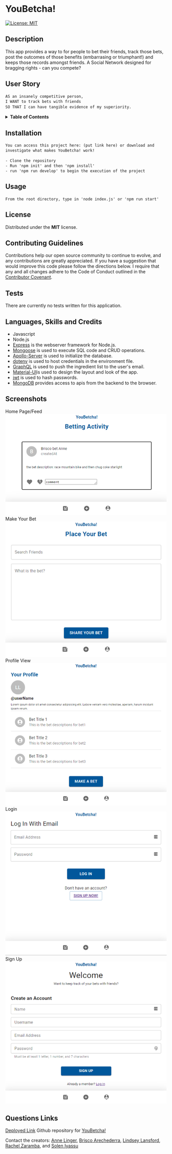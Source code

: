 # YouBetcha!


[![License: MIT](https://img.shields.io/badge/License-MIT-yellow.svg)](https://opensource.org/licenses/MIT)


## Description

This app provides a way to for people to bet their friends, track those bets, post the outcomes of those benefits (embarrasing or triumphant!) and keeps those records amongst friends. A Social Network designed for bragging rights - can you compete?


## User Story

```md
AS an insanely competitive person,
I WANT to track bets with friends
SO THAT I can have tangible evidence of my superiority.

```

<details>
<summary><strong>Table of Contents</strong></summary>

  - [Description](#description)
  - [User Story](#user-story)
  - [Installation](#installation)
  - [Usage](#usage)
  - [License](#license)
  - [Contributing Guidelines](#contributing-guidelines)
  - [Tests](#tests)
  - [Languages, Skills and Credits](#languages-skills-and-credits)
  - [Screenshots](#screenshots)
  - [Questions and Links](#questions-and-links)
</details>


## Installation 
```
You can access this project here: (put link here) or download and investigate what makes YouBetcha! work!

- Clone the repository
- Run 'npm init' and then 'npm install'
- run 'npm run develop' to begin the execution of the project

```

## Usage
```
From the root directory, type in 'node index.js' or 'npm run start'
```

## License
Distributed under the **MIT** license.

## Contributing Guidelines
Contributions help our open source community to continue to evolve, and any contributions are greatly appreciated. If you have a suggestion that would improve this code please follow the directions below. I require that any and all changes adhere to the Code of Conduct outlined in the [Contributor Covenant](https://www.contributor-covenant.org/).

## Tests
There are currently no tests written for this application.

## Languages, Skills and Credits

- Javascript
- Node.js
- [Express](https://www.npmjs.com/package/express) is the webserver framework for Node.js.
- [Mongoose](https://www.npmjs.com/package/mongoose) is used to execute SQL code and CRUD operations.
- [Apollo-Server](https://www.npmjs.com/package/apollo-server-express) is used to initialize the database.
- [dotenv](https://www.npmjs.com/package/dotenv) is used to host credentials in the environment file. 
- [GraphQL](https://graphql.org/) is used to push the ingredient list to the user's email.
- [Material-UI](https://mui.com/)is used to design the layout and look of the app.
- [jwt](https://www.npmjs.com/package/jwt) is used to hash passwords.
- [MongoDB](https://www.mongodb.com/) provides access to apis from the backend to the browser.

## Screenshots
Home Page/Feed
![picture1](./screenshot/picture1.png "Picture1")
Make Your Bet
![picture2](./screenshot/picture2.png "Picture2")
Profile View
![picture3](./screenshot/picture3.png "Picture3")
Login
![picture4](./screenshot/picture4.png "Picture4")
Sign Up
![picture5](./screenshot/picture5.png "Picture5")

## Questions Links
[Deployed Link](https://damp-hamlet-25881.herokuapp.com/)
Github repository for [YouBetcha!](https://github.com/brisco13/YouBetcha)

Contact the creators: [Anne Linger](https://github.com/amccorkl), [Brisco Arechederra](https://github.com/brisco13), [Lindsey Lansford](https://github.com/lindsey-lansford), [Rachel Zaramba](https://github.com/rzaramba),  and [Solen Iyassu](https://github.com/SolenIyassu)

